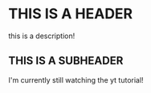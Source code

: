 # THIS IS A HEADER

this is a description!

## THIS IS A SUBHEADER

I'm currently still watching the yt tutorial!